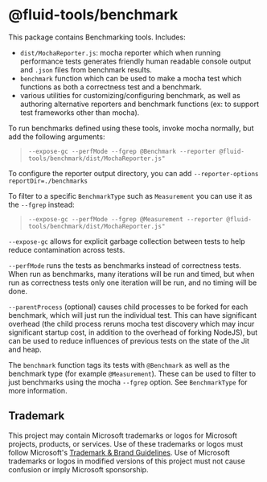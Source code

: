 # @fluid-tools/benchmark

This package contains Benchmarking tools.
Includes:

-   `dist/MochaReporter.js`: mocha reporter which when running performance tests generates friendly human readable console output and `.json` files from benchmark results.
-   `benchmark` function which can be used to make a mocha test which functions as both a correctness test and a benchmark.
-   various utilities for customizing/configuring benchmark, as well as authoring alternative reporters and benchmark functions (ex: to support test frameworks other than mocha).

To run benchmarks defined using these tools, invoke mocha normally, but add the following arguments:

> `--expose-gc --perfMode --fgrep @Benchmark --reporter @fluid-tools/benchmark/dist/MochaReporter.js"`

To configure the reporter output directory, you can add `--reporter-options reportDir=./benchmarks`

To filter to a specific `BenchmarkType` such as `Measurement` you can use it as the `--fgrep` instead:

> `--expose-gc --perfMode --fgrep @Measurement --reporter @fluid-tools/benchmark/dist/MochaReporter.js"`

`--expose-gc` allows for explicit garbage collection between tests to help reduce contamination across tests.

`--perfMode` runs the tests as benchmarks instead of correctness tests. When run as benchmarks, many iterations will be run and timed, but when run as correctness tests only one iteration will be run, and no timing will be done.

`--parentProcess` (optional) causes child processes to be forked for each benchmark, which will just run the individual test.
This can have significant overhead (the child process reruns mocha test discovery which may incur significant startup cost, in addition to the overhead of forking NodeJS), but can be used to reduce influences of previous tests on the state of the Jit and heap.

The `benchmark` function tags its tests with `@Benchmark` as well as the benchmark type (for example `@Measurement`). These can be used to filter to just benchmarks using the mocha `--fgrep` option.
See `BenchmarkType` for more information.

## Trademark

This project may contain Microsoft trademarks or logos for Microsoft projects, products, or services. Use of these trademarks
or logos must follow Microsoft's [Trademark & Brand Guidelines](https://www.microsoft.com/en-us/legal/intellectualproperty/trademarks/usage/general).
Use of Microsoft trademarks or logos in modified versions of this project must not cause confusion or imply Microsoft sponsorship.
